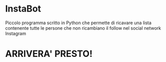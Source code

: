 # InstaBot
Piccolo programma scritto in Python che permette di ricavare una lista contenente tutte le persone che non ricambiano il follow nel social network Instagram

# ARRIVERA' PRESTO!
